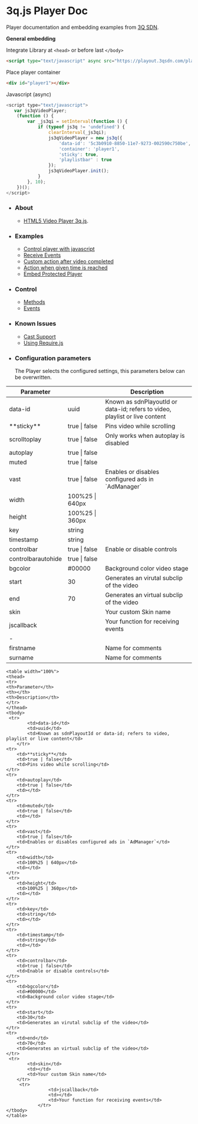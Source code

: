 # 3q.js Player Doc

Player documentation and embedding examples from [3Q SDN](https://www.3qsdn.com).

**General embedding**

Integrate Library at `<head>` or before last `</body>`
```html
<script type="text/javascript" async src="https://playout.3qsdn.com/player/js/sdnplayer.js"></script>
```

Place player container
```html
<div id="player1"></div>
```

Javascript (async)
```javascript
<script type="text/javascript">
   var js3qVideoPlayer;
    (function () {
        var _js3qi = setInterval(function () {
            if (typeof js3q != 'undefined') {
                clearInterval(_js3qi);
                js3qVideoPlayer = new js3q({
                    'data-id': '5c3b0910-8850-11e7-9273-002590c750be',
                    'container': 'player1',
                    'sticky': true,
                    'playlistbar' : true
                });
                js3qVideoPlayer.init();
            }
        }, 10);
    })();
</script>
```


* ### About
    * [HTML5 Video Player 3q.js](https://www.3qsdn.com/en/adaptive_html5_video_player).

* ### Examples
    * [Control player with javascript](examples/javascript-control-player.md)
    * [Receive Events](examples/receive-events.md)
    * [Custom action after video completed](examples/action-after-video-completed.md)
    * [Action when given time is reached](examples/action-after-given-time-is-reached.md)
    * [Embed Protected Player](examples/generate-key.md)

* ### Control
    * [Methods](docs/methods.md)
    * [Events](docs/events.md)

* ### Known Issues
    * [Cast Support](docs/cast-support.md)
    * [Using Require.js](docs/require-js.md)

* ### Configuration parameters

    The Player selects the configured settings, this parameters below can be overwritten.

<table width="100%">
<thead>
<tr>
<th>Parameter</th>
<th></th>
<th>Description</th>
</tr>
</thead>
<tbody>
<tr>
<td>data-id</td>
<td>uuid</td>
<td>Known as sdnPlayoutId or data-id; refers to video, playlist or live content</td>
</tr>
<tr>
<td>**sticky**</td>
<td>true | false</td>
<td>Pins video while scrolling</td>
</tr>
<tr>
<td>scrolltoplay</td>
<td>true | false</td>
<td>Only works when autoplay is disabled</td>
</tr>
<tr>
<td>autoplay</td>
<td>true | false</td>
<td></td>
</tr>
<tr>
<td>muted</td>
<td>true | false</td>
<td></td>
</tr>
<tr>
<td>vast</td>
<td>true | false</td>
<td>Enables or disables configured ads in `AdManager`</td>
</tr>
<tr>
<td>width</td>
<td>100%25 | 640px</td>
<td></td>
</tr>
<tr>
<td>height</td>
<td>100%25 | 360px</td>
<td></td>
</tr>
<tr>
<td>key</td>
<td>string</td>
<td></td>
</tr>
<tr>
<td>timestamp</td>
<td>string</td>
<td></td>
</tr>
<tr>
<td>controlbar</td>
<td>true | false</td>
<td>Enable or disable controls</td>
</tr>
<tr>
<td>controlbarautohide</td>
<td>true | false</td>
<td></td>
</tr>
<tr>
<td>bgcolor</td>
<td>#00000</td>
<td>Background color video stage</td>
</tr>
<tr>
<td>start</td>
<td>30</td>
<td>Generates an virutal subclip of the video</td>
</tr>
<tr>
<td>end</td>
<td>70</td>
<td>Generates an virtual subclip of the video</td>
</tr>
<tr>
<td>skin</td>
<td></td>
<td>Your custom Skin name</td>
</tr>
<tr>
<td>jscallback</td>
<td></td>
<td>Your function for receiving events</td>
</tr>
<tr>
<td>-</td>
<td></td>
<td></td>
</tr>
<tr>
<td>firstname</td>
<td></td>
<td>Name for comments</td>
</tr>

<tr>
<td>surname</td>
<td></td>
<td>Name for comments</td>
</tr>
</tbody>
</table>

    <table width="100%">
    <thead>
    <tr>
    <th>Parameter</th>
    <th></th>
    <th>Description</th>
    </tr>
    </thead>
    <tbody>
     <tr>
            <td>data-id</td>
            <td>uuid</td>
            <td>Known as sdnPlayoutId or data-id; refers to video, playlist or live content</td>
        </tr>
    <tr>
        <td>**sticky**</td>
        <td>true | false</td>
        <td>Pins video while scrolling</td>
    </tr>
    <tr>
        <td>autoplay</td>
        <td>true | false</td>
        <td></td>
    </tr>
    <tr>
        <td>muted</td>
        <td>true | false</td>
        <td></td>
    </tr>
    <tr>
        <td>vast</td>
        <td>true | false</td>
        <td>Enables or disables configured ads in `AdManager`</td>
    </tr>
    <tr>
        <td>width</td>
        <td>100%25 | 640px</td>
        <td></td>
    </tr>
     <tr>
        <td>height</td>
        <td>100%25 | 360px</td>
        <td></td>
    </tr>
    <tr>
        <td>key</td>
        <td>string</td>
        <td></td>
    </tr>
    <tr>
        <td>timestamp</td>
        <td>string</td>
        <td></td>
    </tr>
    <tr>
        <td>controlbar</td>
        <td>true | false</td>
        <td>Enable or disable controls</td>
    </tr>
    <tr>
        <td>bgcolor</td>
        <td>#00000</td>
        <td>Background color video stage</td>
    </tr>
    <tr>
        <td>start</td>
        <td>30</td>
        <td>Generates an virutal subclip of the video</td>
    </tr>
    <tr>
        <td>end</td>
        <td>70</td>
        <td>Generates an virtual subclip of the video</td>
    </tr>
     <tr>
            <td>skin</td>
            <td></td>
            <td>Your custom Skin name</td>
        </tr>
         <tr>
                    <td>jscallback</td>
                    <td></td>
                    <td>Your function for receiving events</td>
                </tr>
    </tbody>
    </table>